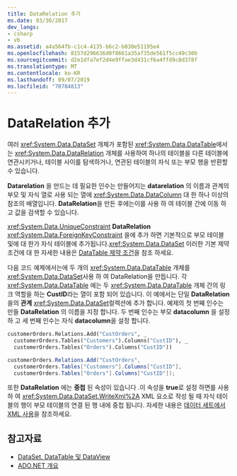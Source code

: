 ```yaml
---
title: DataRelation 추가
ms.date: 03/30/2017
dev_langs:
- csharp
- vb
ms.assetid: a4a564fb-c1c4-4135-b6c2-b030e51195e4
ms.openlocfilehash: 8157d296636d0f8661a35af35de561f5cc49c30b
ms.sourcegitcommit: d2e1dfa7ef2d4e9ffae3d431cf6a4ffd9c8d378f
ms.translationtype: MT
ms.contentlocale: ko-KR
ms.lasthandoff: 09/07/2019
ms.locfileid: "70784813"
---
```

# <a name="adding-datarelations"></a>DataRelation 추가
여러 <xref:System.Data.DataSet> 개체가 포함된 <xref:System.Data.DataTable>에서는 <xref:System.Data.DataRelation> 개체를 사용하여 하나의 테이블을 다른 테이블에 연관시키거나, 테이블 사이를 탐색하거나, 연관된 테이블의 자식 또는 부모 행을 반환할 수 있습니다.  
  
 **Datarelation** 을 만드는 데 필요한 인수는 만들어지는 **datarelation** 의 이름과 관계의 부모 및 자식 열로 사용 되는 열에 <xref:System.Data.DataColumn> 대 한 하나 이상의 참조의 배열입니다. **DataRelation**을 만든 후에는이를 사용 하 여 테이블 간에 이동 하 고 값을 검색할 수 있습니다.  
  
 <xref:System.Data.UniqueConstraint> **DataRelation** <xref:System.Data.ForeignKeyConstraint> 을에 추가 하면 기본적으로 부모 테이블 및에 대 한가 자식 테이블에 추가됩니다.<xref:System.Data.DataSet> 이러한 기본 제약 조건에 대 한 자세한 내용은 [DataTable 제약 조건](datatable-constraints.md)을 참조 하세요.  
  
 다음 코드 예제에서는에 두 개의 <xref:System.Data.DataTable> 개체를 <xref:System.Data.DataSet>사용 하 여 DataRelation을 만듭니다. 각 <xref:System.Data.DataTable> 에는 두 <xref:System.Data.DataTable> 개체 간의 링크 역할을 하는 **CustID**라는 열이 포함 되어 있습니다. 이 예에서는 단일 **DataRelation** 을의 **관계** <xref:System.Data.DataSet>컬렉션에 추가 합니다. 예제의 첫 번째 인수는 만들 **DataRelation** 의 이름을 지정 합니다. 두 번째 인수는 부모 **datacolumn** 을 설정 하 고 세 번째 인수는 자식 **datacolumn**을 설정 합니다.  
  
```vb  
customerOrders.Relations.Add("CustOrders", _  
  customerOrders.Tables("Customers").Columns("CustID"), _  
  customerOrders.Tables("Orders").Columns("CustID"))  
```  
  
```csharp  
customerOrders.Relations.Add("CustOrders",  
  customerOrders.Tables["Customers"].Columns["CustID"],  
  customerOrders.Tables["Orders"].Columns["CustID"]);  
```  
  
 또한 **DataRelation** 에는 **중첩** 된 속성이 있습니다 .이 속성을 **true**로 설정 하면를 사용 하 여 <xref:System.Data.DataSet.WriteXml%2A> XML 요소로 작성 될 때 자식 테이블의 행이 부모 테이블의 연결 된 행 내에 중첩 됩니다. 자세한 내용은 [데이터 세트에서 XML 사용](using-xml-in-a-dataset.md)을 참조하세요.  
  
## <a name="see-also"></a>참고자료

- [DataSet, DataTable 및 DataView](index.md)
- [ADO.NET 개요](../ado-net-overview.md)
